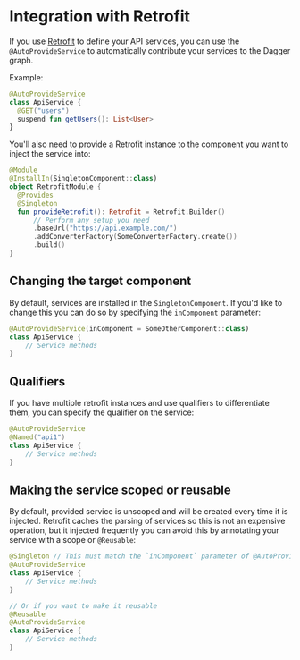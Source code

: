 # Integration with Retrofit 
If you use [Retrofit](https://square.github.io/retrofit/) to define your API services, you can use the 
`@AutoProvideService` to automatically contribute your services to the Dagger graph.

Example:
```kotlin
@AutoProvideService
class ApiService {
  @GET("users")
  suspend fun getUsers(): List<User>
}
```

You'll also need to provide a Retrofit instance to the component you want to inject the service into:
```kotlin
@Module
@InstallIn(SingletonComponent::class)
object RetrofitModule {
  @Provides
  @Singleton
  fun provideRetrofit(): Retrofit = Retrofit.Builder()
      // Perform any setup you need
      .baseUrl("https://api.example.com/")
      .addConverterFactory(SomeConverterFactory.create())
      .build()
}
```

## Changing the target component
By default, services are installed in the `SingletonComponent`. If you'd like to change this you can do so by
specifying the `inComponent` parameter:
```kotlin
@AutoProvideService(inComponent = SomeOtherComponent::class)
class ApiService {
    // Service methods
}
```

## Qualifiers
If you have multiple retrofit instances and use qualifiers to differentiate them, you can specify the qualifier on the
service:
```kotlin
@AutoProvideService
@Named("api1")
class ApiService {
    // Service methods
}
```

## Making the service scoped or reusable
By default, provided service is unscoped and will be created every time it is injected. Retrofit caches the parsing of
services so this is not an expensive operation, but it injected frequently you can avoid this by annotating your service
with a scope or `@Reusable`:
```kotlin
@Singleton // This must match the `inComponent` parameter of @AutoProvideService
@AutoProvideService
class ApiService {
    // Service methods
}

// Or if you want to make it reusable
@Reusable
@AutoProvideService
class ApiService {
    // Service methods
}
```